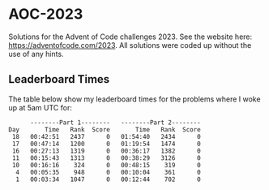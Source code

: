 # AOC-2023

Solutions for the Advent of Code challenges 2023. See the website here: https://adventofcode.com/2023.
All solutions were coded up without the use of any hints.

## Leaderboard Times

The table below show my leaderboard times for the problems where I woke up at 5am UTC for:

````
      --------Part 1--------   --------Part 2--------
Day       Time   Rank  Score       Time   Rank  Score
 18   00:42:51   2437      0   01:54:40   2434      0
 17   00:47:14   1200      0   01:19:54   1474      0
 16   00:27:13   1319      0   00:36:17   1382      0
 11   00:15:43   1313      0   00:38:29   3126      0
 10   00:16:16    324      0   00:48:15    319      0
  4   00:05:35    948      0   00:10:04    361      0
  1   00:03:34   1047      0   00:12:44    702      0
````
